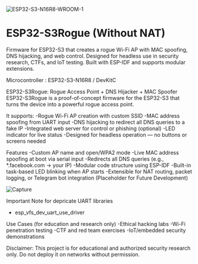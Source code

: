 ![ESP32-S3-N16R8-WROOM-1](https://github.com/user-attachments/assets/b01adf0c-3797-4eb9-b8ac-b3c46d89f6f9)
# ESP32-S3Rogue (Without NAT)
Firmware for ESP32-S3 that creates a rogue Wi-Fi AP with MAC spoofing, DNS hijacking, and web control. Designed for headless use in security research, CTFs, and IoT testing. Built with ESP-IDF and supports modular extensions.

Microcontroller : ESP32-S3-N16R8 /  DevKitC

ESP32-S3Rogue: Rogue Access Point + DNS Hijacker + MAC Spoofer
ESP32-S3Rogue is a proof-of-concept firmware for the ESP32-S3 that turns the device into a powerful rogue access point. 

It supports:
-Rogue Wi-Fi AP creation with custom SSID
-MAC address spoofing from UART input
-DNS hijacking to redirect all DNS queries to a fake IP
-Integrated web server for control or phishing (optional)
-LED indicator for live status
-Designed for headless operation — no buttons or screens needed

Features
-Custom AP name and open/WPA2 mode
-Live MAC address spoofing at boot via serial input
-Redirects all DNS queries (e.g., *.facebook.com → your IP)
-Modular code structure using ESP-IDF
-Built-in task-based LED blinking when AP starts
-Extensible for NAT routing, packet logging, or Telegram bot integration (Placeholder for Future Development)

![Capture](https://github.com/user-attachments/assets/eb05fa59-909b-4ca9-9ed8-b5e4545abbcf)

Important Note for depricate UART libraries
-  esp_vfs_dev_uart_use_driver

Use Cases (for education and research only)
-Ethical hacking labs
-Wi-Fi penetration testing
-CTF and red team exercises
-IoT/embedded security demonstrations

Disclaimer:
This project is for educational and authorized security research only. Do not deploy it on networks without permission.

